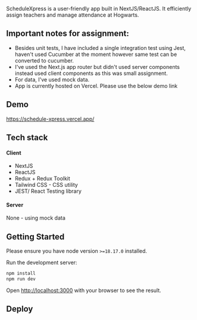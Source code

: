 ScheduleXpress is a user-friendly app built in NextJS/ReactJS. It efficiently assign teachers and manage attendance at Hogwarts.

## Important notes for assignment: 
- Besides unit tests, I have included a single integration test using Jest, haven't used Cucumber at the moment however same test can be converted to cucumber.
- I've used the Next.js app router but didn't used server components instead used client components as this was small assignment.
- For data, I've used mock data.
- App is currently hosted on Vercel. Please use the below demo link

## Demo 
https://schedule-xpress.vercel.app/


## Tech stack 
#### Client
- NextJS 
- ReactJS 
- Redux + Redux Toolkit
- Tailwind CSS  - CSS utility
- JEST/ React Testing library
#### Server 
None - using mock data 

## Getting Started
Please ensure you have node version `>=18.17.0` installed. 

Run the development server:
```bash
npm install
npm run dev
```
Open [http://localhost:3000](http://localhost:3000) with your browser to see the result.


## Deploy

